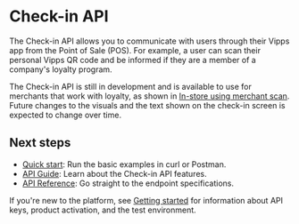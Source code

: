 <!-- START_METADATA
---
title: Introduction to the Check-in API
sidebar_label: Introduction
sidebar_position: 1
hide_table_of_contents: true
description: Use the Check-in API to communicate with users through their Vipps app from the Point of Sale (POS).
pagination_next: null
pagination_prev: null
---
END_METADATA -->

# Check-in API

The Check-in API allows you to communicate with users through their Vipps app from the Point of Sale (POS).
For example, a user can scan their personal Vipps QR code and be informed if they are a member of a company's loyalty program.

The Check-in API is still in development and is available to use for merchants that work with loyalty, as shown in
[In-store using merchant scan](https://developer.vippsmobilepay.com/docs/solutions/loyalty-in-pos). Future changes to the visuals and the text shown on the check-in screen is expected to change over time.

## Next steps

* [Quick start](vipps-ecom-api-quick-start.md): Run the basic examples in curl or Postman.
* [API Guide](vipps-check-in-api.md): Learn about the Check-in API features.
* [API Reference](https://developer.vippsmobilepay.com/api/check-in): Go straight to the endpoint specifications.

If you're new to the platform, see
[Getting started](https://developer.vippsmobilepay.com/docs/getting-started/)
for information about API keys, product activation, and the test environment.
